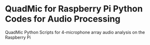 # QuadMic for Raspberry Pi Python Codes for Audio Processing
QuadMic Python Scripts for 4-microphone array audio analysis on the Raspberry Pi
